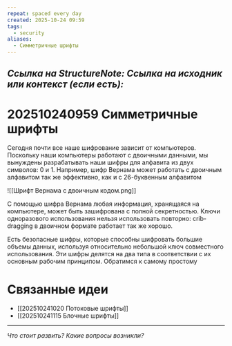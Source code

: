 ```yaml
---
repeat: spaced every day
created: 2025-10-24 09:59
tags:
  - security
aliases:
  - Симметричные шрифты
---
```

*Ссылка на StructureNote:*
*Ссылка на исходник или контекст (если есть):*
-

# 202510240959 Симметричные шрифты

Сегодня почти все наше шифрование зависит от компьютеров. Поскольку наши компьютеры работают с двоичными данными, мы вынуждены разрабатывать наши шифры для алфавита из двух символов: 0 и 1. Например, шифр Вернама может работать с двоичным алфавитом так же эффективно, как и с 26-буквенным алфавитом

![[Шрифт Вернама с двоичным кодом.png]]

С помощью шифра Вернама любая информация, хранящаяся на компьютере, может быть зашифрована с полной секретностью. Ключи одноразового использования нельзя использовать повторно: crib-dragging в двоичном формате работает так же хорошо.

Есть безопасные шифры, которые способны шифровать большие объемы данных, используя относительно небольшой ключ совместного использования. Эти шифры делятся на два типа в соответствии с их основным рабочим принципом. Обратимся к самому простому

# Связанные идеи

- [[202510241020 Потоковые шрифты]] 
- [[202510241115 Блочные шрифты]] 

---

*Что стоит развить? Какие вопросы возникли?*

